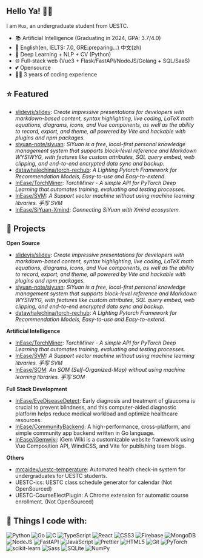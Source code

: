 ## Hello Ya! 👋🏻

I am `Mux`, an undergraduate student from UESTC.

- 📚 Artificial Intelligence (Graduating in 2024, GPA: 3.7/4.0)
- 💬 English(en, IELTS: 7.0, GRE:preparing...) 中文(zh)
- 🧠 Deep Learning + NLP + CV (Python)
- 🌐 Full-stack web (Vue3 + Flask/FastAPI/NodeJS/Golang + SQL/SaaS)
- 💕 Opensource
- 👩‍💻 3 years of coding experience

## ⭐️ Featured

- [slidevjs/slidev](https://github.com/slidevjs/slidev): _Create impressive presentations for developers with markdown-based content, syntax highlighting, live coding, LaTeX math equations, diagrams, icons, and Vue components, as well as the ability to record, export, and theme, all powered by Vite and hackable with plugins and npm packages._
- [siyuan-note/siyuan](https://github.com/siyuan-note/siyuan): _SiYuan is a free, local-first personal knowledge management system that supports block-level reference and Markdown WYSIWYG, with features like custom attributes, SQL query embed, web clipping, and end-to-end encrypted data sync and backup._
- [datawhalechina/torch-rechub](https://github.com/datawhalechina/torch-rechub): _A Lighting Pytorch Framework for Recommendation Models, Easy-to-use and Easy-to-extend._
- [InEase/TorchMiner](https://github.com/InEase/TorchMiner): _TorchMiner - A simple API for PyTorch Deep Learning that automates training, evaluating and testing processes._
- [InEase/SVM](https://github.com/InEase/SVM): _A Support vector machine without using machine learning libraries. 手写 SVM_
- [InEase/SiYuan-Xmind](https://github.com/InEase/SiYuan-Xmind): _Connecting SiYuan with Xmind ecosystem._

## 🔨 Projects

**Open Source**

- [slidevjs/slidev](https://github.com/slidevjs/slidev): _Create impressive presentations for developers with markdown-based content, syntax highlighting, live coding, LaTeX math equations, diagrams, icons, and Vue components, as well as the ability to record, export, and theme, all powered by Vite and hackable with plugins and npm packages._
- [siyuan-note/siyuan](https://github.com/siyuan-note/siyuan): _SiYuan is a free, local-first personal knowledge management system that supports block-level reference and Markdown WYSIWYG, with features like custom attributes, SQL query embed, web clipping, and end-to-end encrypted data sync and backup._
- [datawhalechina/torch-rechub](https://github.com/datawhalechina/torch-rechub): _A Lighting Pytorch Framework for Recommendation Models, Easy-to-use and Easy-to-extend._

**Artificial Intelligence**

- [InEase/TorchMiner](https://github.com/InEase/TorchMiner): _TorchMiner - A simple API for PyTorch Deep Learning that automates training, evaluating and testing processes._
- [InEase/SVM](https://github.com/InEase/SVM): _A Support vector machine without using machine learning libraries. 手写 SVM_
- [InEase/SOM](https://github.com/InEase/SOM): _An SOM (Self-Organized-Map) without using machine learning libraries. 手写 SOM_

**Full Stack Development**

- [InEase/EyeDiseaseDetect](https://github.com/InEase/EyeDiseaseDetect): Early diagnosis and treatment of glaucoma is crucial to prevent blindness, and this computer-aided diagnostic platform helps reduce medical workload and optimize healthcare resources.
- [InEase/CommunityBackend](https://github.com/InEase/CommunityBackend): A high-performance, cross-platform, and simple community app backend written in Go language.
- [InEase/iGemwiki](https://github.com/InEase/iGemwiki): iGem Wiki is a customizable website framework using Vue Composition API, WindiCSS, and Vite for publishing team blogs.

**Others**

- [mrcaidev/uestc-temperature](https://github.com/mrcaidev/uestc-temperature): Automated health check-in system for undergraduates for UESTC students.
- UESTC-ics: UESTC class schedule generator for calendar (Not OpenSourced)
- UESTC-CourseElectPlugin: A Chrome extension for automatic course enrollment. (Not OpenSourced)

## 🔧 Things I code with:

![Python](http://img.shields.io/badge/Python-3776AB?style=flat-square&logo=python&logoColor=ffffff)
![Go](https://img.shields.io/badge/-Go-3776AB?style=flat-square&logo=go&logoColor=ffffff)
![C](http://img.shields.io/badge/-C-3776AB?style=flat-square&logo=c&logoColor=ffffff)
![TypeScript](https://img.shields.io/badge/TypeScript-%23007ACC.svg?style=flat-square&logo=typescript&logoColor=white)
![React](https://img.shields.io/badge/React-%23007ACC?style=flat-square&logo=react&logoColor=white)
![CSS3](https://img.shields.io/badge/-CSS3-%231572B6?style=flat-square&logo=css3)
![Firebase](https://img.shields.io/badge/firebase-%234285F4.svg?style=flat-square&logo=firebase)
![MongoDB](https://img.shields.io/badge/MongoDB-%234ea94b.svg?style=flat-square&logo=mongodb&logoColor=white)
![NodeJS](https://img.shields.io/badge/Nodejs-43853d?style=flat-square&logo=node.js&logoColor=white)
![FastAPI](https://img.shields.io/badge/FastAPI-43853d.svg?style=flat-square&logo=fastapi&logoColor=white)
![JavaScript](https://img.shields.io/badge/-JavaScript-yellow?style=flat-square&logo=javascript&logoColor=white)
![Prettier](https://img.shields.io/badge/-Prettier-E7A93E?style=flat-square&logo=prettier&logoColor=white)
![HTML5](https://img.shields.io/badge/-HTML5-E34F26?style=flat-square&logo=html5&logoColor=ffffff)
![Git](https://img.shields.io/badge/-Git-F05032?style=flat-square&logo=git&logoColor=white)
![PyTorch](https://img.shields.io/badge/PyTorch-%23EE4C2C.svg?style=flat-square&logo=pytorch&logoColor=white)
![scikit-learn](https://img.shields.io/badge/scikit--learn-F06032.svg?style=flat-square&logo=scikit-learn&logoColor=white)
![Sass](https://img.shields.io/badge/Sass-CC6699?style=flat-square&logo=sass&logoColor=white)
![SQLite](https://img.shields.io/badge/Sqlite-%2307405e.svg?style=flat-square&logo=sqlite&logoColor=white)
![NumPy](https://img.shields.io/badge/numpy-%23013243.svg?style=flat-square&logo=numpy&logoColor=white)
